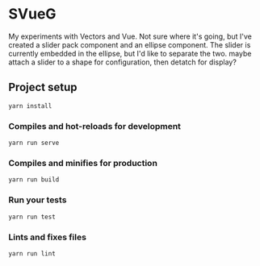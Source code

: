 # SVueG
My experiments with Vectors and Vue. Not sure where it's going, but I've created a slider pack component and an ellipse component. The slider is currently embedded in the ellipse, but I'd like to separate the two. maybe attach a slider to a shape for configuration, then detatch for display?

## Project setup
```
yarn install
```

### Compiles and hot-reloads for development
```
yarn run serve
```

### Compiles and minifies for production
```
yarn run build
```

### Run your tests
```
yarn run test
```

### Lints and fixes files
```
yarn run lint
```